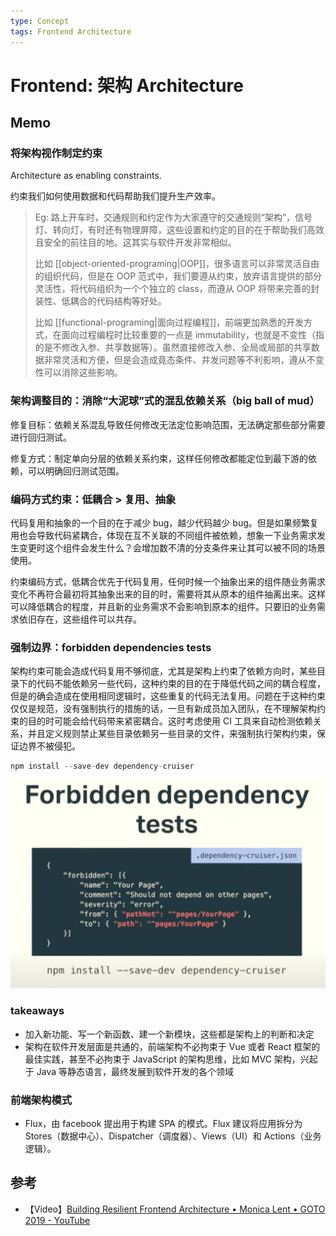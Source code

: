 ```yaml
---
type: Concept
tags: Frontend Architecture
---
```


# Frontend: 架构 Architecture

## Memo

### 将架构视作制定约束

Architecture as enabling constraints.

约束我们如何使用数据和代码帮助我们提升生产效率。

> Eg: 路上开车时，交通规则和约定作为大家遵守的交通规则“架构”，信号灯、转向灯，有时还有物理屏障，这些设置和约定的目的在于帮助我们高效且安全的前往目的地。这其实与软件开发非常相似。
>
> 比如 [[object-oriented-programing|OOP]]，很多语言可以非常灵活自由的组织代码，但是在 OOP 范式中，我们要遵从约束，放弃语言提供的部分灵活性，将代码组织为一个个独立的 class，而遵从 OOP 将带来完善的封装性、低耦合的代码结构等好处。
>
> 比如 [[functional-programing|面向过程编程]]，前端更加熟悉的开发方式，在面向过程编程时比较重要的一点是 immutability，也就是不变性（指的是不修改入参、共享数据等）。虽然直接修改入参、全局或局部的共享数据非常灵活和方便，但是会造成竟态条件、并发问题等不利影响，遵从不变性可以消除这些影响。

### 架构调整目的：消除“大泥球”式的混乱依赖关系（big ball of mud）

修复目标：依赖关系混乱导致任何修改无法定位影响范围，无法确定那些部分需要进行回归测试。

修复方式：制定单向分层的依赖关系约束，这样任何修改都能定位到最下游的依赖，可以明确回归测试范围。

### 编码方式约束：低耦合 > 复用、抽象

代码复用和抽象的一个目的在于减少 bug，越少代码越少 bug。但是如果频繁复用也会导致代码紧耦合，体现在互不关联的不同组件被依赖，想象一下业务需求发生变更时这个组件会发生什么？会增加数不清的分支条件来让其可以被不同的场景使用。

约束编码方式，低耦合优先于代码复用，任何时候一个抽象出来的组件随业务需求变化不再符合最初将其抽象出来的目的时，需要将其从原本的组件抽离出来。这样可以降低耦合的程度，并且新的业务需求不会影响到原本的组件。只要旧的业务需求依旧存在，这些组件可以共存。

### 强制边界：forbidden dependencies tests

架构约束可能会造成代码复用不够彻底，尤其是架构上约束了依赖方向时，某些目录下的代码不能依赖另一些代码，这种约束的目的在于降低代码之间的耦合程度，但是的确会造成在使用相同逻辑时，这些重复的代码无法复用。问题在于这种约束仅仅是规范，没有强制执行的措施的话，一旦有新成员加入团队，在不理解架构约束的目的时可能会给代码带来紧密耦合。这时考虑使用 CI 工具来自动检测依赖关系，并且定义规则禁止某些目录依赖另一些目录的文件，来强制执行架构约束，保证边界不被侵犯。

```js
npm install --save-dev dependency-cruiser
```

![forbidden dependencies tests](../attachments/2022-04-18-00-28-47.png)

### takeaways

- 加入新功能、写一个新函数、建一个新模块，这些都是架构上的判断和决定
- 架构在软件开发层面是共通的，前端架构不必拘束于 Vue 或者 React 框架的最佳实践，甚至不必拘束于 JavaScript 的架构思维，比如 MVC 架构，兴起于 Java 等静态语言，最终发展到软件开发的各个领域

### 前端架构模式

- Flux，由 facebook 提出用于构建 SPA 的模式。Flux 建议将应用拆分为 Stores（数据中心）、Dispatcher（调度器）、Views（UI）和 Actions（业务逻辑）。

## 参考

- 【Video】[Building Resilient Frontend Architecture • Monica Lent • GOTO 2019 - YouTube](https://www.youtube.com/watch?v=TqfbAXCCVwE)
